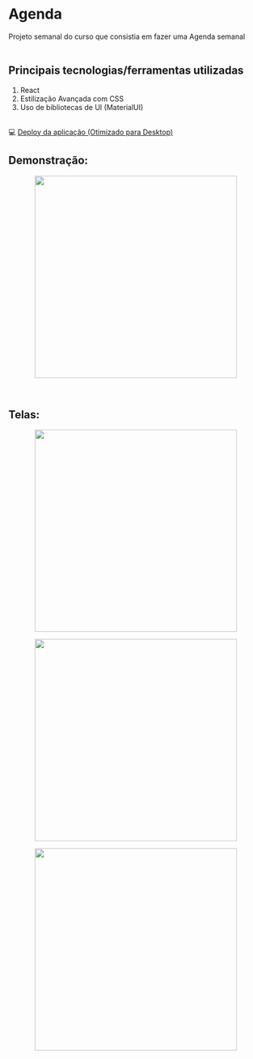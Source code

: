 # Agenda

Projeto semanal do curso que consistia em fazer uma Agenda semanal
<br>
<br>
## Principais tecnologias/ferramentas utilizadas

1. React
5. Estilização Avançada com CSS
6. Uso de bibliotecas de UI (MaterialUI)
<br><br>


💻 [Deploy da aplicação (Otimizado para Desktop)](http://planner-gislaine.surge.sh/)

## Demonstração: 
<p align="center">
  <img align='center' height='400' src='https://docs.google.com/uc?id=16lu8r1U3vJUUaV_ASzEm3kuFXC7vx2Jl'>
</p>
<br>

## Telas: 
<p align="center">
  <img align='center' height='400' src='https://docs.google.com/uc?id=1hpz_NCoNDQ3jSnD2yDaPZgV4MyEigv-K'>
</p>
<p align="center">
  <img align='center' height='400' src='https://docs.google.com/uc?id=1CsQ1s0qpcXTx5JaVxBcwwU0keaoUrMnY'>
</p>
<p align="center">
  <img align='center' height='400' src='https://docs.google.com/uc?id=1-FPbce2-hFSlEh7l-no641SELybn7hxc'>
</p>
<br>
<br>

